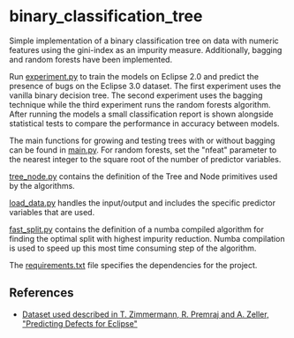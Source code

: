 # binary_classification_tree
Simple implementation of a binary classification tree on data with numeric features using the gini-index as an impurity measure. Additionally, bagging and random forests have been implemented.

Run [experiment.py](experiment.py) to train the models on Eclipse 2.0 and predict the presence of bugs on the Eclipse 3.0 dataset. The first experiment uses the vanilla binary decision tree. The second experiment uses the bagging technique while the third experiment runs the random forests algorithm. After running the models a small classification report is shown alongside statistical tests to compare the performance in accuracy between models.

The main functions for growing and testing trees with or without bagging can be found in [main.py](main.py). For random forests, set the "nfeat" parameter to the nearest integer to the square root of the number of predictor variables.

[tree_node.py](tree_node.py) contains the definition of the Tree and Node primitives used by the algorithms. 

[load_data.py](load_data.py) handles the input/output and includes the specific predictor variables that are used.

[fast_split.py](fast_split.py) contains the definition of a numba compiled algorithm for finding the optimal split with highest impurity reduction. Numba compilation is used to speed up this most time consuming step of the algorithm. 

The [requirements.txt](requirements.txt) file specifies the dependencies for the project.

## References
- [Dataset used described in T. Zimmermann, R. Premraj and A. Zeller, "Predicting Defects for Eclipse"](https://www.researchgate.net/publication/4261889_Predicting_Defects_for_Eclipse/link/0912f508e35bb6451c000000/download)
